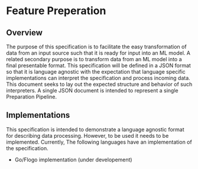# Feature Preperation

## Overview

The purpose of this specification is to facilitate the easy transformation of data from an input source such that it is ready for input into an ML model.  A related secondary purpose is to transform data from an ML model into a final presentable format.  This specification will be defined in a JSON format so that it is language agnostic with the expectation that language specific implementations can interpret the specification and process incoming data.  This document seeks to lay out the expected structure and behavior of such interpreters.  A single JSON document is intended to represent a single Preparation Pipeline.

## Implementations

This specification is intended to demonstrate a language agnostic format for describing data processing.  However, to be used it needs to be implemented.  Currently, The following languages have an implementation of the specification.

* Go/Flogo implementation (under developement)